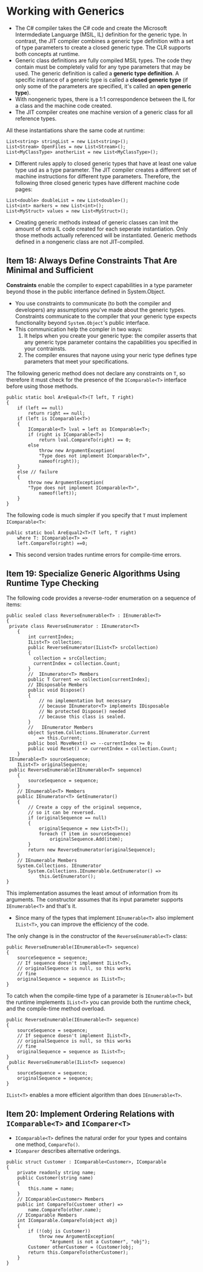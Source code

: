 # Working with Generics

- The C# compiler takes the C# code and create the Microsoft Intermdediate Languarge (MSIL, IL) definition for the generic type. In contrast, the JIT compiler combines a generic type definition with a set of type parameters to create a closed generic type. The CLR supports both concepts at runtime. 
- Generic class definitions are fully compiled MSIL types. The code they contain must be completely valid for any type parameters that may be used. The generic definition is called a **generic type definition**. A specific instance of a generic type is called a **closed generic type** (if only some of the parameters are specified, it's called an **open generic type**).
- With nongeneric types, there is a 1:1 correspondence between the IL for a class and the machine code created. 
- The JIT compiler creates one machine version of a generic class  for all reference types.

All these instantiations share the same code at runtime:
```
List<string> stringList = new List<string>();
List<Stream> OpenFiles = new List<Stream>();
List<MyClassType> anotherList = new List<MyClassType>();
```

- Different rules apply to closed generic types that have at least one value type usd as a type parameter. The JIT compiler creates a different set of machine instructions for different type parameters. Therefore, the following three closed generic types have different machine code pages:
```
List<double> doubleList = new List<double>();
List<int> markers = new List<int>();
List<MyStruct> values = new List<MyStruct>();
```
- Creating generic methods instead of generic classes can lmit the amount of extra IL code created for each seperate instantiation. Only those methods actually referenced will be instantiated. Generic methods defined in a nongeneric class are not JIT-compiled. 

## Item 18: Always Define Constraints That Are Minimal and Sufficient

**Constraints** enable the compiler to expect capabilities in a type parameter beyond those in the public interfance defined in System.Object. 
- You use constraints to communicate (to both the compiler and developers) any assumptions you've made about the generic types. Constraints communicate to the compiler that your generic type expects functionality beyond `System.Object`'s public interface. 
- This communication help the compler in two ways:
    1. It helps when you create your generic type: the compiler asserts that any generic type parameter contains the capabilities you specified in your contrainsts.
    2. The compiler ensures that nayone using your neric type defines type parameters that meet your specifications.

The following generic method does not declare any constraints on `T`, so therefore it must check for the presence of the `IComparable<T>` interface before using those methods.

```
public static bool AreEqual<T>(T left, T right)
{
    if (left == null)
        return right == null;
    if (left is IComparable<T>)
    {
        IComparable<T> lval = left as IComparable<T>;
        if (right is IComparable<T>)
            return lval.CompareTo(right) == 0;
        else
            throw new ArgumentException(
            "Type does not implement IComparable<T>",
            nameof(right));
    }
    else // failure
    {
        throw new ArgumentException(
        "Type does not implement IComparable<T>",
            nameof(left));
    }
}
```
The following code is much simpler if you specify that `T` must implement `IComparable<T>`:

```
public static bool AreEqual2<T>(T left, T right)
    where T: IComparable<T> =>
    left.CompareTo(right) ==0;
```
- This second version trades runtime errors for compile-time errors. 
    
## Item 19: Specialize Generic Algorithms Using Runtime Type Checking

The following code provides a reverse-roder enumeration on a sequence of items:
```
public sealed class ReverseEnumerable<T> : IEnumerable<T>
{
 private class ReverseEnumerator : IEnumerator<T>
    {
        int currentIndex;
        IList<T> collection;
        public ReverseEnumerator(IList<T> srcCollection)
        {
          collection = srcCollection;
          currentIndex = collection.Count;
        }
        //  IEnumerator<T> Members
        public T Current => collection[currentIndex];
        // IDisposable Members
        public void Dispose()
        {
            // no implementation but necessary
            // because IEnumerator<T> implements IDisposable
            // No protected Dispose() needed
            // because this class is sealed.
        }
        //   IEnumerator Members
        object System.Collections.IEnumerator.Current
            => this.Current;
        public bool MoveNext() => --currentIndex >= 0;
        public void Reset() => currentIndex = collection.Count;
    }
 IEnumerable<T> sourceSequence;
    IList<T> originalSequence;
 public ReverseEnumerable(IEnumerable<T> sequence)
    {
        sourceSequence = sequence;
    }
    // IEnumerable<T> Members
    public IEnumerator<T> GetEnumerator()
    {
        // Create a copy of the original sequence,
        // so it can be reversed.
        if (originalSequence == null)
        {
            originalSequence = new List<T>();
            foreach (T item in sourceSequence)
                originalSequence.Add(item);
        }
        return new ReverseEnumerator(originalSequence);
    }
    // IEnumerable Members
    System.Collections. IEnumerator
        System.Collections.IEnumerable.GetEnumerator() =>
            this.GetEnumerator();
}
```
This implementation assumes the least amout of information from its arguments. The constructor assumes that its input parameter supports `IEnumerable<T>` and that's it. 
- Since many of the types that implement `IEnumerable<T>` also implement `IList<T>`, you can improve the efficiency of the code.

The only change is in the constructor of the `ReverseEnumerable<T>` class:
```
public ReverseEnumerable(IEnumerable<T> sequence)
{
    sourceSequence = sequence;
    // If sequence doesn't implement IList<T>,
    // originalSequence is null, so this works
    // fine
    originalSequence = sequence as IList<T>;
}
```
To catch when the compile-time type of a parameter is `IEnumerable<T>` but the runtime implements `IList<T>` you can provide both the runtime check, and the compile-time method overload.
```
public ReverseEnumerable(IEnumerable<T> sequence)
{
    sourceSequence = sequence;
    // If sequence doesn't implement IList<T>,
    // originalSequence is null, so this works
    // fine
    originalSequence = sequence as IList<T>;
}
 public ReverseEnumerable(IList<T> sequence)
{
    sourceSequence = sequence;
    originalSequence = sequence;
}
```
`IList<T>` enables a more efficient algorithm than does `IEnumerable<T>`.

## Item 20: Implement Ordering Relations with `IComparable<T>` and `IComparer<T>`

- `IComparable<T>` defines the natural order for your types and contains one method, `CompareTo()`.
- `IComparer` describes alternative orderings. 

```
public struct Customer : IComparable<Customer>, IComparable
{
    private readonly string name;
    public Customer(string name)
    {
        this.name = name;
    }
    // IComparable<Customer> Members
    public int CompareTo(Customer other) =>
        name.CompareTo(other.name);
    // IComparable Members
    int IComparable.CompareTo(object obj)
    {
        if (!(obj is Customer))
            throw new ArgumentException(
                "Argument is not a Customer", "obj");
        Customer otherCustomer = (Customer)obj;
        return this.CompareTo(otherCustomer);
    }
}
```